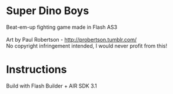 # Super Dino Boys
Beat-em-up fighting game made in Flash AS3
<br><br>
Art by Paul Robertson - http://probertson.tumblr.com/ <br>
No copyright infringement intended, I would never profit from this!

# Instructions
Build with Flash Builder + AIR SDK 3.1
